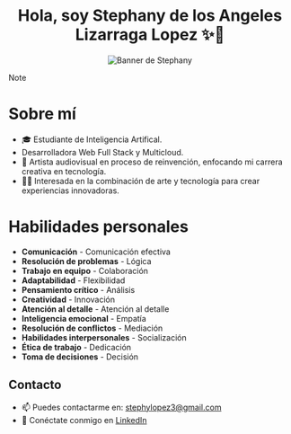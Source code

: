<div align="center">
  <h1 align="center">Hola, soy Stephany de los Angeles Lizarraga Lopez ✨🎀</h1>
  <img src="https://media.giphy.com/media/xUPGGDNsLvqsBOhuU0/giphy.gif?cid=ecf05e47b0gfcln5602aluwgks4qa159m064axd2gyd4ekav&ep=v1_gifs_related&rid=giphy.gif&ct=g" alt="Banner de Stephany">
</div>

> [!NOTE]
>
># Sobre mí
>
>- 🎓 Estudiante de Inteligencia Artifical.
>-  Desarrolladora Web Full Stack y Multicloud.
>- 🎨 Artista audiovisual en proceso de reinvención, enfocando mi carrera creativa en tecnología.
>- 🧑‍💻 Interesada en la combinación de arte y tecnología para crear experiencias innovadoras.


# Habilidades personales

- **Comunicación** - Comunicación efectiva
- **Resolución de problemas** - Lógica
- **Trabajo en equipo** - Colaboración
- **Adaptabilidad** - Flexibilidad
- **Pensamiento crítico** - Análisis
- **Creatividad** - Innovación
- **Atención al detalle** - Atención al detalle
- **Inteligencia emocional** - Empatía
- **Resolución de conflictos** - Mediación
- **Habilidades interpersonales** - Socialización
- **Ética de trabajo** - Dedicación
- **Toma de decisiones** - Decisión

## Contacto

- 📫 Puedes contactarme en: [stephylopez3@gmail.com](mailto:stephylopez3@gmail.com)
- 🔗 Conéctate conmigo en [LinkedIn](https://www.linkedin.com/in/stephyangeles/)

